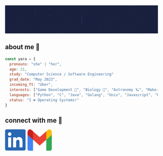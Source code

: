 ![Hiya, my name is Yara ✨ I am a 💻 computer scientist 💻 📈 statistician 📈 🦋 student for life 🦋](./wide_intro.gif)

## about me 🌸
```javascript
const yara = {
  pronouns: "she" | "her",
  age: 21,
  study: "Computer Science / Software Engineering"
  grad_date: "May 2023",
  incoming_ft: "Uber",
  interests: ["Game Development 👾", "Biology 🧬", "Astronomy 🪐", "Make-up 💄"],
  languages: ["Python", "C", "Java", "Golang", "Unix", "Javascript", "HTML", "CSS"],
  status: "I ❤️ Operating Systems!"
}
```

## connect with me 🌺

<p align="start">
  <a href="https://www.linkedin.com/in/yara-radwan/">
    <img src="https://github.com/radwin01/PersonalWebsite/blob/master/src/assets/social_media/linkedin_logo.png" 
         alt="linkedin" width="70" height="70"/></a>
  <a href="mailto:y9rdwn0110@gmail.com">
    <img src="https://github.com/radwin01/PersonalWebsite/blob/master/src/assets/social_media/gmail_logo.png" 
         alt="gmail" width="80" height="70"/></a>
 </p>
